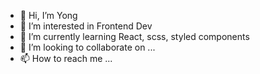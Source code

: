 - 👋 Hi, I’m Yong
- 👀 I’m interested in Frontend Dev
- 🌱 I’m currently learning React, scss, styled components
- 💞️ I’m looking to collaborate on ...
- 📫 How to reach me ...

<!---
dydgus920/dydgus920 is a ✨ special ✨ repository because its `README.md` (this file) appears on your GitHub profile.
You can click the Preview link to take a look at your changes.
--->
